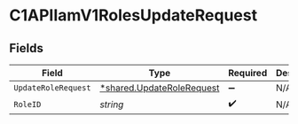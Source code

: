 # C1APIIamV1RolesUpdateRequest


## Fields

| Field                                                                 | Type                                                                  | Required                                                              | Description                                                           |
| --------------------------------------------------------------------- | --------------------------------------------------------------------- | --------------------------------------------------------------------- | --------------------------------------------------------------------- |
| `UpdateRoleRequest`                                                   | [*shared.UpdateRoleRequest](../../models/shared/updaterolerequest.md) | :heavy_minus_sign:                                                    | N/A                                                                   |
| `RoleID`                                                              | *string*                                                              | :heavy_check_mark:                                                    | N/A                                                                   |